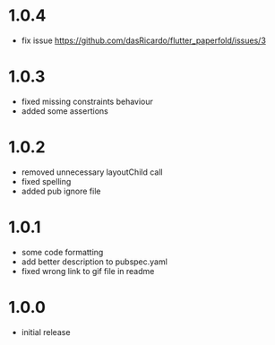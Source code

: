 # 1.0.4
- fix issue https://github.com/dasRicardo/flutter_paperfold/issues/3

# 1.0.3
- fixed missing constraints behaviour
- added some assertions

# 1.0.2
- removed unnecessary layoutChild call
- fixed spelling
- added pub ignore file

# 1.0.1
- some code formatting
- add better description to pubspec.yaml
- fixed wrong link to gif file in readme

# 1.0.0
- initial release